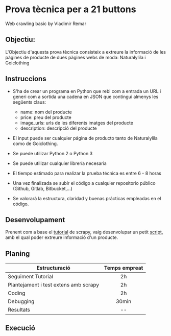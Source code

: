 # Prova tècnica per a 21 buttons

Web crawling basic by Vladimir Remar

## Objectiu:

L'Objectiu d'aquesta prova tècnica consisteix a extreure la informació 
de les pàgines de producte de dues pàgines webs de moda: Naturalylila i 
Goiclothing

## Instruccions

- S'ha de crear un programa en Python que rebi com a entrada un URL i
generi com a sortida una cadena en JSON que contingui almenys les
següents claus:

    - name: nom del producte
    - price: preu del producte
    - image_urls: urls de les diferents imatges del producte
    - description: descripció del producte

- El input puede ser cualquier página de producto tanto de Naturalylila como de
Goiclothing.
- Se puede utilizar Python 2 o Python 3
- Se puede utilizar cualquier librería necesaria
- El tiempo estimado para realizar la prueba técnica es entre 6 - 8 horas
- Una vez finalizada se subir el código a cualquier repositorio público (Github, Gitlab,
Bitbucket,...)
- Se valorará la estructura, claridad y buenas prácticas empleadas en el código.

## Desenvolupament

Prenent com a base el [tutorial](https://doc.scrapy.org/en/latest/intro/tutorial.html) de scrapy,
vaig desenvolupar un petit [script](https://github.com/vladimir-remar/proba21buttons/blob/master/Vladimir_scripts/vladimir-test.py),
amb el qual poder extreure informació d'un producte.

## Planing 

| Estructuració                           | Temps empreat  
| --------------------------------------  |:-------------:|
| Seguiment Tutorial                      | 2h            |
| Plantejament i test  extens amb scrapy  | 2h            |
| Coding                                  | 2h            |
| Debugging                               | 30min         |
| Resultats                               | --         |


## Execució
